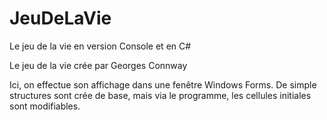 # JeuDeLaVie
Le jeu de la vie en version Console et en C#


Le jeu de la vie crée par Georges Connway

Ici, on effectue son affichage dans une fenêtre Windows Forms. De simple structures sont crée de base, mais via le programme, les cellules initiales sont modifiables.
